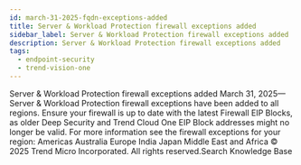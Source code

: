 ```yaml
---
id: march-31-2025-fqdn-exceptions-added
title: Server & Workload Protection firewall exceptions added
sidebar_label: Server & Workload Protection firewall exceptions added
description: Server & Workload Protection firewall exceptions added
tags:
  - endpoint-security
  - trend-vision-one
---
```


 Server & Workload Protection firewall exceptions added March 31, 2025—Server & Workload Protection firewall exceptions have been added to all regions. Ensure your firewall is up to date with the latest Firewall EIP Blocks, as older Deep Security and Trend Cloud One EIP Block addresses might no longer be valid. For more information see the firewall exceptions for your region: Americas Australia Europe India Japan Middle East and Africa © 2025 Trend Micro Incorporated. All rights reserved.Search Knowledge Base